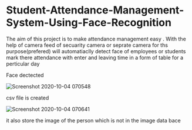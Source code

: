 # Student-Attendance-Management-System-Using-Face-Recognition
 The aim of this project is to make attendance management easy . With the help of camera feed of secuarity camera or seprate camera for ths purpose(prefered) will automatiaclly detect face of employees or students mark there attendance with enter and leaving time in a form of table for a perticular day


Face dectected 

![Screenshot 2020-10-04 070548](https://user-images.githubusercontent.com/47120933/95007157-05c32400-062a-11eb-82db-b4a14772c04a.jpg)


csv file is created 

![Screenshot 2020-10-04 070641](https://user-images.githubusercontent.com/47120933/95007167-20959880-062a-11eb-8d03-dfbf15283fdb.jpg)


it also store the image of the person which is not in the image data bace
